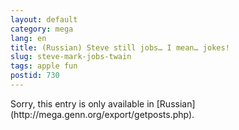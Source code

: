 ```yaml
---
layout: default
category: mega
lang: en
title: (Russian) Steve still jobs… I mean… jokes!
slug: steve-mark-jobs-twain
tags: apple fun 
postid: 730
---
```

<p>Sorry, this entry is only available in [Russian](http://mega.genn.org/export/getposts.php).</p>